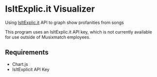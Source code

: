# IsItExplic.it Visualizer

Using [IsItExplic.it](https://isitexplic.it) API to graph show profanities from songs

This program uses an IsItExplic.it API key, which is not currently available for use outside of Musixmatch employees.

## Requirements
- Chart.js
- IsItExplicit API Key
